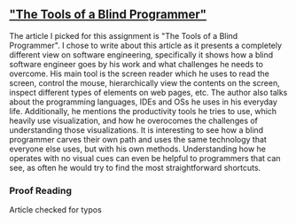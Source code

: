 ## ["The Tools of a Blind Programmer"](https://www.parhamdoustdar.com/2016/04/03/tools-of-blind-programmer/)

The article I picked for this assignment is "The Tools of a Blind Programmer". I chose to write about this article as it presents a completely different view on software engineering, specifically it shows how a blind software engineer goes by his work and what challenges he needs to overcome. His main tool is the screen reader which he uses to read the screen, control the mouse, hierarchically view the contents on the screen, inspect different types of elements on web pages, etc. The author also talks about the programming languages, IDEs and OSs he uses in his everyday life. Additionally, he mentions the productivity tools he tries to use, which heavily use visualization, and how he overocomes the challenges of understanding those visualizations. 
It is interesting to see how a blind programmer carves their own path and uses the same technology that everyone else uses, but with his own methods. Understanding how he operates with no visual cues can even be helpful to programmers that can see, as often he would try to find the most straightforward shortcuts.

### Proof Reading 

Article checked for typos

